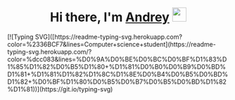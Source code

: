 <h1 align="center">Hi there, I'm <a href="#" target="_blank">Andrey</a> 
<img src="https://github.com/blackcater/blackcater/raw/main/images/Hi.gif" height="32"/></h1>
[![Typing SVG]([https://readme-typing-svg.herokuapp.com?color=%2336BCF7&lines=Computer+science+student](https://readme-typing-svg.herokuapp.com/?color=%dcc083&lines=%D0%9A%D0%BE%D0%BC%D0%BF%D1%83%D1%85%D1%82%D0%B5%D1%80+%D1%81%D0%B0%D0%B9%D0%BD%D1%81+%D1%81%D1%82%D1%8C%D1%8E%D0%B4%D0%B5%D0%BD%D1%82+%D0%BF%D1%80%D0%B5%D0%B7%D0%B5%D0%BD%D1%82%D1%81))](https://git.io/typing-svg)

<!--
**andrey8080/andrey8080** is a ✨ _special_ ✨ repository because its `README.md` (this file) appears on your GitHub profile.

Here are some ideas to get you started:

- 🔭 I’m currently working on ...
- 🌱 I’m currently learning ...
- 👯 I’m looking to collaborate on ...
- 🤔 I’m looking for help with ...
- 💬 Ask me about ...
- 📫 How to reach me: ...
- 😄 Pronouns: ...
- ⚡ Fun fact: ...
-->
